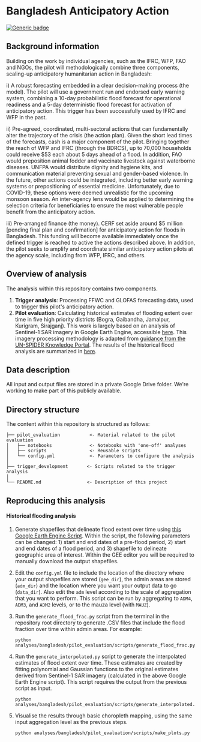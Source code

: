 # Bangladesh Anticipatory Action

[![Generic badge](https://img.shields.io/badge/STATUS-ENDORSED-%231EBFB3)](https://shields.io/)

## Background information

Building on the work by individual agencies, such as the IFRC, WFP, FAO 
and NGOs, the pilot will methodologically combine three components, 
scaling-up anticipatory humanitarian action in Bangladesh:

i) A robust forecasting embedded in a clear decision-making process 
(the model). The pilot will use a government run and endorsed early warning 
system, combining a 10-day probabilistic flood forecast for operational 
readiness and a 5-day deterministic flood forecast for activation of 
anticipatory action. This trigger has been successfully used by IFRC and 
WFP in the past.
  
ii) Pre-agreed, coordinated, multi-sectoral actions that can fundamentally 
alter the trajectory of the crisis (the action plan). Given the short lead 
times of the forecasts, cash is a major component of the pilot. Bringing 
together the reach of WFP and IFRC (through the BDRCS), up to 70,000 
households could receive $53 each about 5 days ahead of a flood. In addition, 
FAO would preposition animal fodder and vaccinate livestock against waterborne 
diseases. UNFPA would distribute dignity and hygiene kits, and communication 
material preventing sexual and gender-based violence. In the future, other 
actions could be integrated, including better early warning systems or 
prepositioning of essential medicine. Unfortunately, due to COVID-19, these 
options were deemed unrealistic for the upcoming monsoon season. An inter-agency 
lens would be applied to determining the selection criteria for beneficiaries 
to ensure the most vulnerable people benefit from the anticipatory action.

iii) Pre-arranged finance (the money).
CERF set aside around $5 million [pending final plan and confirmation] for 
anticipatory action for floods in Bangladesh. This funding will become 
available immediately once the defined trigger is reached to active the 
actions described above. In addition, the pilot seeks to amplify and coordinate 
similar anticipatory action pilots at the agency scale, including from WFP, 
IFRC, and others.

## Overview of analysis

The analysis within this repository contains two components. 

1. **Trigger analysis**: Processing FFWC and GLOFAS forecasting data, 
   used to trigger this pilot's anticipatory action. 
2. **Pilot evaluation**: Calculating historical estimates of flooding 
   extent over time in five high priority districts (Bogra, Gaibandha, 
   Jamalpur, Kurigram, Sirajganj). This work is largely based on an analysis 
   of Sentinel-1 SAR imagery in Google Earth Engine, accessible 
   [here](https://code.earthengine.google.com/0fe2c1f3b2cf8ef6fe9aa81382b00191). 
   This imagery processing methodology is adapted from 
   [guidance from the UN-SPIDER Knowledge Portal](https://un-spider.org/advisory-support/recommended-practices/recommended-practice-google-earth-engine-flood-mapping/step-by-step). The results of the historical flood analysis are summarized in [here](https://ocha-dap.github.io/pa-anticipatory-action/analyses/bangladesh/validation/summary_flooding.html).

## Data description

All input and output files are stored in a private Google Drive folder. 
We're working to make part of this publicly available.

## Directory structure 

The content within this repository is structured as follows: 

```
├── pilot_evaluation           <- Material related to the pilot evaluation
│   ├── notebooks              <- Notebooks with 'one-off' analyses
│   ├── scripts                <- Reusable scripts
│   └── config.yml             <- Parameters to configure the analysis
│
├── trigger_development       <- Scripts related to the trigger analysis
│
└── README.md                 <- Description of this project
```

## Reproducing this analysis 

#### Historical flooding analysis

1. Generate shapefiles that delineate flood extent over time using 
   [this Google Earth Engine Script](https://code.earthengine.google.com/0fe2c1f3b2cf8ef6fe9aa81382b00191). 
   Within the script, the following parameters can be changed: 1) start 
   and end dates of a pre-flood period, 2) start and end dates of a flood 
   period, and 3) shapefile to delineate geographic area of interest. Within 
   the GEE editor you will be required to manually download the output shapefiles. 

2. Edit the ```config.yml``` file to include the location of the directory
   where your output shapefiles are stored (```gee_dir```), the admin areas
   are stored (```adm_dir```) and the location where you want your output 
   data to go (```data_dir```). Also edit the ```adm``` level according to
   the scale of aggregation that you want to perform. This script can be run 
   by aggregating to ```ADM4```, ```ADM3```, and ```ADM2``` levels, or to the
   mauza level (with ```MAUZ```).

3. Run the ```generate_flood_frac.py``` script from the terminal in the repository
   root directory to generate .CSV files that include the flood fraction over time 
   within admin areas. For example: 
   ```
   python analyses/bangladesh/pilot_evaluation/scripts/generate_flood_frac.py 
   ```

4. Run the ```generate_interpolated.py``` script to generate the interpolated 
   estimates of flood extent over time. These estimates are created by fitting 
   polynomial and Gaussian functions to the original estimates derived from 
   Sentinel-1 SAR imagery (calculated in the above Google Earth Engine script). 
   This script requires the output from the previous script as input. 
   ```
   python analyses/bangladesh/pilot_evaluation/scripts/generate_interpolated.py
   ```

5. Visualise the results through basic choropleth mapping, using the same input 
   aggregation level as the previous steps.
   ```
   python analyses/bangladesh/pilot_evaluation/scripts/make_plots.py
   ```

